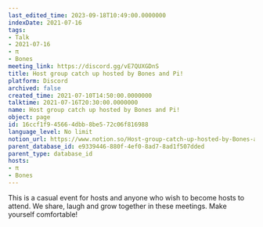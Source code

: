 ```yaml
---
last_edited_time: 2023-09-18T10:49:00.0000000
indexDate: 2021-07-16
tags:
- Talk
- 2021-07-16
- π
- Bones
meeting_link: https://discord.gg/vE7QUXGDnS
title: Host group catch up hosted by Bones and Pi!
platform: Discord
archived: false
created_time: 2021-07-10T14:50:00.0000000
talktime: 2021-07-16T20:30:00.0000000
name: Host group catch up hosted by Bones and Pi!
object: page
id: 16ccf1f9-4566-4dbb-8be5-72c06f816988
language_level: No limit
notion_url: https://www.notion.so/Host-group-catch-up-hosted-by-Bones-and-Pi-16ccf1f945664dbb8be572c06f816988
parent_database_id: e9339446-880f-4ef0-8ad7-8ad1f507dded
parent_type: database_id
hosts:
- π
- Bones
---
```


This is a casual event for hosts and anyone who wish to become hosts to attend.  We share, laugh and grow together in these meetings.  Make yourself comfortable!






